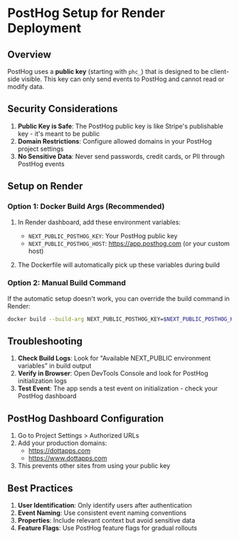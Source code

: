 # PostHog Setup for Render Deployment

## Overview

PostHog uses a **public key** (starting with `phc_`) that is designed to be client-side visible. This key can only send events to PostHog and cannot read or modify data.

## Security Considerations

1. **Public Key is Safe**: The PostHog public key is like Stripe's publishable key - it's meant to be public
2. **Domain Restrictions**: Configure allowed domains in your PostHog project settings
3. **No Sensitive Data**: Never send passwords, credit cards, or PII through PostHog events

## Setup on Render

### Option 1: Docker Build Args (Recommended)

1. In Render dashboard, add these environment variables:
   - `NEXT_PUBLIC_POSTHOG_KEY`: Your PostHog public key
   - `NEXT_PUBLIC_POSTHOG_HOST`: https://app.posthog.com (or your custom host)

2. The Dockerfile will automatically pick up these variables during build

### Option 2: Manual Build Command

If the automatic setup doesn't work, you can override the build command in Render:

```bash
docker build --build-arg NEXT_PUBLIC_POSTHOG_KEY=$NEXT_PUBLIC_POSTHOG_KEY --build-arg NEXT_PUBLIC_POSTHOG_HOST=$NEXT_PUBLIC_POSTHOG_HOST -t myapp .
```

## Troubleshooting

1. **Check Build Logs**: Look for "Available NEXT_PUBLIC environment variables" in build output
2. **Verify in Browser**: Open DevTools Console and look for PostHog initialization logs
3. **Test Event**: The app sends a test event on initialization - check your PostHog dashboard

## PostHog Dashboard Configuration

1. Go to Project Settings > Authorized URLs
2. Add your production domains:
   - https://dottapps.com
   - https://www.dottapps.com
3. This prevents other sites from using your public key

## Best Practices

1. **User Identification**: Only identify users after authentication
2. **Event Naming**: Use consistent event naming conventions
3. **Properties**: Include relevant context but avoid sensitive data
4. **Feature Flags**: Use PostHog feature flags for gradual rollouts